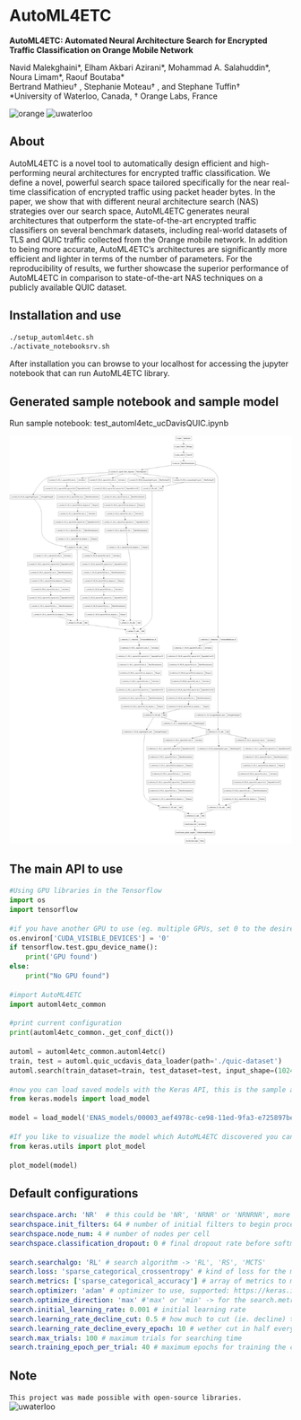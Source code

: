 # AutoML4ETC
**AutoML4ETC: Automated Neural Architecture Search for Encrypted Traffic Classification on Orange Mobile Network**

Navid Malekghaini*, Elham Akbari Azirani*, Mohammad A. Salahuddin*, Noura Limam*, Raouf Boutaba*\
Bertrand Mathieu† , Stephanie Moteau† , and Stephane Tuffin†\
*University of Waterloo, Canada, † Orange Labs, France

<img alt="orange" src="https://upload.wikimedia.org/wikipedia/commons/thumb/c/c8/Orange_logo.svg/766px-Orange_logo.svg.png" width="80" /> <img src="https://dataverse.scholarsportal.info/logos/41143/Waterloo.png" width="240" alt="uwaterloo"/>


## About
AutoML4ETC is a novel tool to automatically design efficient and high-performing neural architectures for encrypted traffic classification. We define a novel, powerful search space tailored specifically for the near real-time classification of encrypted traffic using packet header bytes. In the paper, we show that with different neural architecture search (NAS) strategies over our search space, AutoML4ETC generates neural architectures that outperform the state-of-the-art encrypted traffic classifiers on several benchmark datasets, including real-world datasets of TLS and QUIC traffic collected from the Orange mobile network. In addition to being more accurate, AutoML4ETC’s architectures are significantly more efficient and lighter in terms of the number of parameters. For the reproducibility of results, we further showcase the superior performance of AutoML4ETC in comparison to state-of-the-art NAS techniques on a publicly available QUIC dataset.

## Installation and use


```bash
./setup_automl4etc.sh
./activate_notebooksrv.sh
```

After installation you can browse to your localhost for accessing the jupyter notebook that can run AutoML4ETC library.


## Generated sample notebook and sample model

Run sample notebook: test_automl4etc_ucDavisQUIC.ipynb

![(sample model picture should be here)](https://github.com/OrangeUW/AutoML4ETC/blob/main/Discovered_model.png?raw=true)

## The main API to use
```python
#Using GPU libraries in the Tensorflow
import os 
import tensorflow

#if you have another GPU to use (eg. multiple GPUs, set 0 to the desired GPU number)
os.environ['CUDA_VISIBLE_DEVICES'] = '0'
if tensorflow.test.gpu_device_name():
    print('GPU found')
else:
    print("No GPU found")

#import AutoML4ETC
import automl4etc_common

#print current configuration
print(automl4etc_common._get_conf_dict())

automl = automl4etc_common.automl4etc()
train, test = automl.quic_ucdavis_data_loader(path='./quic-dataset')
automl.search(train_dataset=train, test_dataset=test, input_shape=(1024, 3), classes=5) #train_dataset and test_dataset inputs are A generator or keras.utils.Sequence and classes is the number of classes in the output

#now you can load saved models with the Keras API, this is the sample address in the sample notebook used
from keras.models import load_model

model = load_model('ENAS_models/00003_aef4978c-ce98-11ed-9fa3-e725897beba4') #replace with 'ENAS_models/path_to_model'

#If you like to visualize the model which AutoML4ETC discovered you can use Keras API
from keras.utils import plot_model

plot_model(model)

```

## Default configurations

```yaml
searchspace.arch: 'NR'  # this could be 'NR', 'NRNR' or 'NRNRNR', more 'N'ormal cells or 'R'eduction cells is not recommended
searchspace.init_filters: 64 # number of initial filters to begin process
searchspace.node_num: 4 # number of nodes per cell
searchspace.classification_dropout: 0 # final dropout rate before softmax layer

search.searchalgo: 'RL' # search algorithm -> 'RL', 'RS', 'MCTS'
search.loss: 'sparse_categorical_crossentropy' # kind of loss for the model evaluation, supported: https://keras.io/api/losses/
search.metrics: ['sparse_categorical_accuracy'] # array of metrics to monitor, supported: https://keras.io/api/metrics/
search.optimizer: 'adam' # optimizer to use, supported: https://keras.io/api/optimizers/
search.optimize_direction: 'max' #'max' or 'min' -> for the search.metric chosen
search.initial_learning_rate: 0.001 # initial learning rate
search.learning_rate_decline_cut: 0.5 # how much to cut (ie. decline) the learning rate every 10 (default) epochs
search.learning_rate_decline_every_epoch: 10 # wether cut in half every 10 (default) epochs or not
search.max_trials: 100 # maximum trials for searching time
search.training_epoch_per_trial: 40 # maximum epochs for training the child model per trial
```

## Note

`This project was made possible with open-source libraries.`\
<img src="https://upload.wikimedia.org/wikipedia/commons/4/42/Opensource.svg" width="240" alt="uwaterloo"/>


